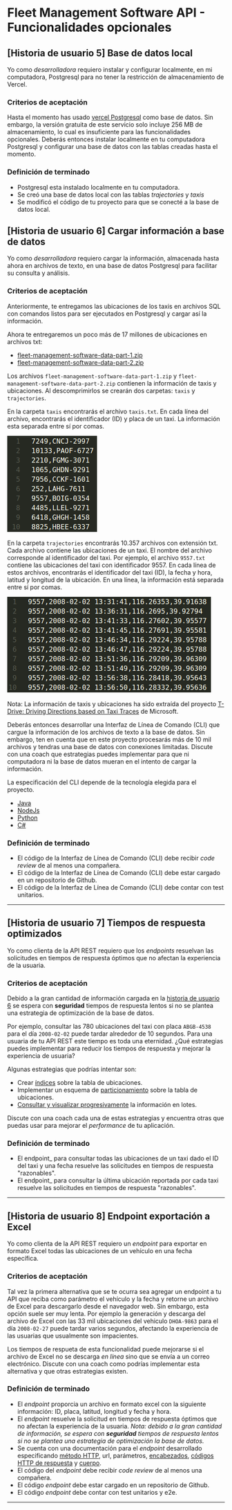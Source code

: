 # Fleet Management Software API - Funcionalidades opcionales

## [Historia de usuario 5] Base de datos local

Yo como _desarrolladora_ requiero instalar y configurar localmente, en mi computadora,
Postgresql para no tener la restricción de almacenamiento de Vercel.

### Criterios de aceptación

Hasta el momento has usado
[vercel Postgresql](https://vercel.com/docs/storage/vercel-postgres)
como base de datos. Sin embargo, la versión gratuita de este servicio
solo incluye 256 MB de almacenamiento, lo cual es insuficiente
para las funcionalidades opcionales. Deberás entonces
instalar localmente en tu computadora Postgresql y configurar
una base de datos con las tablas creadas hasta el momento.

### Definición de terminado

* Postgresql esta instalado localmente en tu computadora.
* Se creó una base de datos local con las tablas _trajectories_ y _taxis_
* Se modificó el código de tu proyecto para que se conecté
a la base de datos local.

## [Historia de usuario 6] Cargar información a base de datos

Yo como _desarrolladora_ requiero cargar la información, almacenada
hasta ahora en archivos de texto, en una base de datos Postgresql
para facilitar su consulta y análisis.

### Criterios de aceptación

Anteriormente, te entregamos las ubicaciones de los taxis en archivos SQL
con comandos listos para ser ejecutados en Postgresql
y cargar así la información.

Ahora te entregaremos un poco más de 17 millones de ubicaciones
en archivos txt:

* [fleet-management-software-data-part-1.zip](https://storage.googleapis.com/bootcamp-assets/projects/05-fleet-management/fleet-management-software-data-part-1.zip)
* [fleet-management-software-data-part-2.zip](https://storage.googleapis.com/bootcamp-assets/projects/05-fleet-management/fleet-management-software-data-part-2.zip)

Los archivos `fleet-management-software-data-part-1.zip`
y `fleet-management-software-data-part-2.zip`
contienen la información de taxis y ubicaciones.
Al descomprimirlos se crearán dos carpetas: `taxis` y `trajectories`.

En la carpeta `taxis` encontrarás el archivo `taxis.txt`. En cada línea
del archivo, encontrarás el identificador (ID) y placa de un taxi. La
información esta separada entre sí por comas.

![Archivo taxis.txt](https://raw.githubusercontent.com/Laboratoria/curriculum/d5b8aec07b9436348c5e1eb156926b50f8ab795f/projects/05-fleet-management-fullstack/docs/first-10-lines-taxis-txt.png "Archivo taxis.txt")

En la carpeta `trajectories` encontrarás 10.357 archivos con extensión
txt. Cada archivo contiene las ubicaciones de un taxi. El nombre del archivo
corresponde al identificador del taxi. Por ejemplo, el archivo `9557.txt`
contiene las ubicaciones del taxi con identificador 9557. En cada línea de
estos archivos, encontrarás el identificador del taxi (ID), la fecha y hora,
latitud y longitud de la ubicación. En una línea, la información está
separada entre sí por comas.

![Archivo 9557.txt](https://raw.githubusercontent.com/Laboratoria/curriculum/d5b8aec07b9436348c5e1eb156926b50f8ab795f/projects/05-fleet-management-fullstack/docs/first-10-lines-9557-txt.png "Archivo 9557.txt")

Nota: La información de taxis y ubicaciones ha sido extraída del proyecto
[T-Drive: Driving Directions based on Taxi Traces](https://shorturl.at/enBJW)
de Microsoft.

Deberás entonces desarrollar una Interfaz de Línea de Comando (CLI) que
cargue la información de los archivos de texto a la base
de datos. Sin embargo, ten en cuenta que en este proyecto
procesarás más de 10 mil
archivos y tendras una base de datos con conexiones limitadas. Discute con
una coach que estrategias puedes implementar para que ni computadora ni la
base de datos mueran en el intento de cargar la información.

La especificación del CLI depende de la tecnología elegida para el proyecto.

* [Java](./extension-cli.md#java)
* [NodeJs](./extension-cli.md#node-js)
* [Python](./extension-cli.md#python)
* [C#](./extension-cli.md#c)

### Definición de terminado

* El código de la Interfaz de Línea de Comando (CLI) debe
recibir _code review_ de al menos una compañera.
* El código de la Interfaz de Línea de Comando (CLI) debe
estar cargado en un repositorio de Github.
* El código de la Interfaz de Línea de Comando (CLI) debe
contar con test unitarios.

***

## [Historia de usuario 7] Tiempos de respuesta optimizados

Yo como clienta de la API REST requiero que los _endpoints_
resuelvan las solicitudes en tiempos de respuesta
óptimos que no afectan la experiencia de la usuaria.

### Criterios de aceptación

Debido a la gran cantidad de información cargada en la
[historia de usuario 6](#historia-de-usuario-6-cargar-información-a-base-de-datos)
se espera con **seguridad** tiempos de respuesta lentos
si no se plantea una estrategia de optimización de la base de datos.

Por ejemplo, consultar las 780 ubicaciones del taxi con placa
`ABGB-4538` para el día `2008-02-02` puede tardar alrededor de 10
segundos. Para una usuaria de tu API REST este tiempo es toda una
eternidad. ¿Qué estrategias puedes implementar para reducir los tiempos de
respuesta y mejorar la experiencia de usuaria?

Algunas estrategias que podrías intentar son:

* Crear
[índices](https://shorturl.at/owR09)
sobre la tabla de ubicaciones.
* Implementar un esquema de
[particionamiento](https://www.postgresql.org/docs/9.1/ddl-partitioning.html)
sobre la tabla de ubicaciones.
* [Consultar y visualizar progresivamente](https://shorturl.at/ivyBS)
la información en lotes.

Discute con una coach cada una de estas estrategias y encuentra otras que
puedas usar para mejorar el _performance_ de tu aplicación.

### Definición de terminado

* El endpoint_ para
consultar todas las ubicaciones de un taxi dado el ID del taxi y una fecha
resuelve las solicitudes en tiempos de respuesta "razonables".
* El endpoint_ para
consultar la última ubicación reportada por cada taxi
resuelve las solicitudes en tiempos de respuesta "razonables".

***

## [Historia de usuario 8] Endpoint exportación a Excel

Yo como clienta de la API REST requiero un _endpoint_ para
exportar en formato Excel todas las ubicaciones de un vehículo
en una fecha específica.

### Criterios de aceptación

Tal vez la primera alternativa que se te ocurra sea agregar un endpoint a tu
API que reciba como parámetro el vehículo y la fecha y retorne un archivo de
Excel para descargarlo desde el navegador web. Sin embargo, esta opción suele
ser muy lenta. Por ejemplo la generación y descarga del archivo de Excel con
las 33 mil ubicaciones del vehiculo `DHOA-9863` para el día `2008-02-27`
puede tardar varios segundos, afectando la experiencia de las usuarias que
usualmente son impacientes.

Los tiempos de respueta de esta funcionalidad puede mejorarse si el archivo de
Excel no se descarga _en línea_ sino que se envía a un correo electrónico.
Discute con una coach como podrías implementar esta alternativa y que otras
estrategias existen.

### Definición de terminado

* El _endpoint_ proporcia un archivo en formato excel con
la siguiente información: ID, placa, latitud, longitud y
fecha y hora.
* El _endpoint_ resuelve la solicitud en tiempos de respuesta
óptimos que no afectan la experiencia de la usuaria. _Nota: debido
a la gran cantidad de información, se espera con **seguridad** tiempos
de respuesta lentos
si no se plantea una estrategia de optimización la base de datos._
* Se cuenta con una documentación para el _endpoint_ desarrollado
especificando
[método HTTP](https://developer.mozilla.org/en-US/docs/Web/HTTP/Methods),
url, parámetros,
[encabezados](https://developer.mozilla.org/en-US/docs/Web/HTTP/Headers),
[códigos HTTP de respuesta](https://shorturl.at/bdegB)
y
[cuerpo](https://developer.mozilla.org/en-US/docs/Web/HTTP/Messages).
* El código del _endpoint_ debe recibir _code review_ de al
menos una compañera.
* El código _endpoint_ debe estar cargado en un repositorio de Github.
* El código _endpoint_ debe contar con test unitarios y e2e.

***
